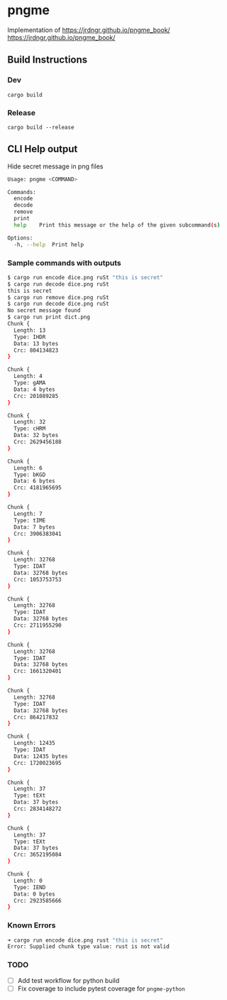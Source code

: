 # pngme

Implementation of <https://jrdngr.github.io/pngme_book/>
<https://jrdngr.github.io/pngme_book/>

## Build Instructions

### Dev

`cargo build`

### Release

`cargo build --release`

## CLI Help output

Hide secret message in png files

```sh
Usage: pngme <COMMAND>

Commands:
  encode
  decode
  remove
  print
  help    Print this message or the help of the given subcommand(s)

Options:
  -h, --help  Print help
```

### Sample commands with outputs

```sh
$ cargo run encode dice.png ruSt "this is secret"
$ cargo run decode dice.png ruSt
this is secret
$ cargo run remove dice.png ruSt
$ cargo run decode dice.png ruSt
No secret message found
$ cargo run print dict.png
Chunk {
  Length: 13
  Type: IHDR
  Data: 13 bytes
  Crc: 804134823
}

Chunk {
  Length: 4
  Type: gAMA
  Data: 4 bytes
  Crc: 201089285
}

Chunk {
  Length: 32
  Type: cHRM
  Data: 32 bytes
  Crc: 2629456188
}

Chunk {
  Length: 6
  Type: bKGD
  Data: 6 bytes
  Crc: 4181965695
}

Chunk {
  Length: 7
  Type: tIME
  Data: 7 bytes
  Crc: 3906383041
}

Chunk {
  Length: 32768
  Type: IDAT
  Data: 32768 bytes
  Crc: 1053753753
}

Chunk {
  Length: 32768
  Type: IDAT
  Data: 32768 bytes
  Crc: 2711955290
}

Chunk {
  Length: 32768
  Type: IDAT
  Data: 32768 bytes
  Crc: 1661320401
}

Chunk {
  Length: 32768
  Type: IDAT
  Data: 32768 bytes
  Crc: 864217832
}

Chunk {
  Length: 12435
  Type: IDAT
  Data: 12435 bytes
  Crc: 1720023695
}

Chunk {
  Length: 37
  Type: tEXt
  Data: 37 bytes
  Crc: 2834148272
}

Chunk {
  Length: 37
  Type: tEXt
  Data: 37 bytes
  Crc: 3652195084
}

Chunk {
  Length: 0
  Type: IEND
  Data: 0 bytes
  Crc: 2923585666
}
```

### Known Errors

```sh
➜ cargo run encode dice.png rust "this is secret"
Error: Supplied chunk type value: rust is not valid
```

### TODO

- [ ] Add test workflow for python build
- [ ] Fix coverage to include pytest coverage for `pngme-python`
